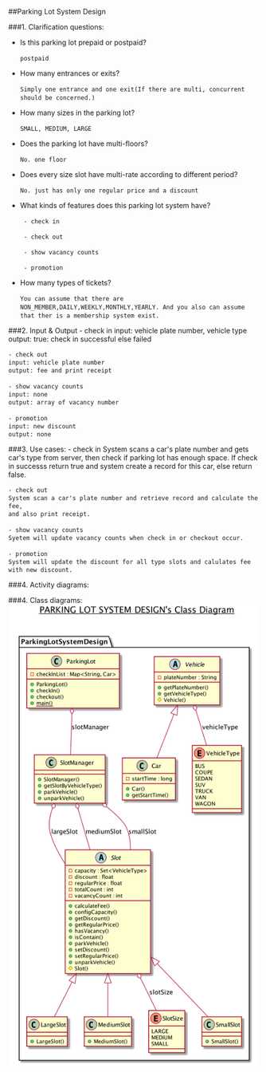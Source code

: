 ##Parking Lot System Design


###1. Clarification questions:
- Is this parking lot prepaid or postpaid?

   `postpaid `
 
- How many entrances or exits?

  `Simply one entrance and one exit(If there are multi, concurrent should be concerned.)`
   
- How many sizes in the parking lot?
   
   `SMALL, MEDIUM, LARGE`
   
- Does the parking lot have multi-floors?

   `No. one floor`
   
- Does every size slot have multi-rate according to different period?

    `No. just has only one regular price and a discount`
    
- What kinds of features does this parking lot system have?

   ` - check in`
   
   ` - check out`
   
   ` - show vacancy counts`
   
   ` - promotion`

    
- How many types of tickets?
   
   `You can assume that there are NON_MEMBER,DAILY,WEEKLY,MONTHLY,YEARLY.
   And you also can assume that ther is a membership system exist.`
   
   
###2. Input & Output
    - check in
    input: vehicle plate number, vehicle type
    output: true: check in successful else failed
    
    - check out
    input: vehicle plate number
    output: fee and print receipt
    
    - show vacancy counts
    input: none
    output: array of vacancy number
    
    - promotion
    input: new discount
    output: none

###3. Use cases:
    - check in
    System scans a car's plate number and gets car's type from server,
    then check if parking lot has enough space. 
    If check in successs return true and system create a record for this car, else return false.
    
    - check out
    System scan a car's plate number and retrieve record and calculate the fee,
    and also print receipt.
    
    - show vacancy counts
    Syetem will update vacancy counts when check in or checkout occur.
    
    - promotion
    System will update the discount for all type slots and calulates fee with new discount.


###4. Activity diagrams:


###4. Class diagrams:
![](ParkingLotSystemDesign.png)
